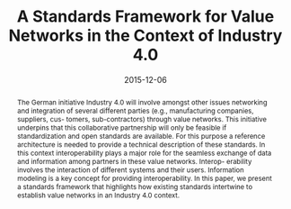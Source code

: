 ---
abstract: The German initiative Industry 4.0 will involve amongst other issues networking
  and integration of several different parties (e.g., manufacturing companies, suppliers,
  cus- tomers, sub-contractors) through value networks. This initiative underpins
  that this collaborative partnership will only be feasible if standardization and
  open standards are available. For this purpose a reference architecture is needed
  to provide a technical description of these standards. In this context interoperability
  plays a major role for the seamless exchange of data and information among partners
  in these value networks. Interop- erability involves the interaction of different
  systems and their users. Information modeling is a key concept for providing interoperability.
  In this paper, we present a standards framework that highlights how existing standards
  intertwine to establish value networks in an Industry 4.0 context.
authors:
- Alexandra Mazak
- Christian Huemer
date: '2015-12-06'
featured: false
links:
- name: Publik
  url: https://publik.tuwien.ac.at/showentry.php?ID=247230&lang=2
publication: 'Vortrag: 2015 IEEE International Conference on Industrial Engineering
  and Engineering Management (IEEM), Singapore; 06.12.2015 - 09.12.2015; in: "Proceedings
  of the 2015 IEEE International Conference on Industrial Engineering and Engineering
  Management", IEEE, (2015), ISBN: 978-1-4673-8065-2'
publication_types:
- '1'
publishDate: '2015-12-06'
title: A Standards Framework for Value Networks in the Context of Industry 4.0
url_pdf: http://publik.tuwien.ac.at/files/PubDat_247230.pdf
---